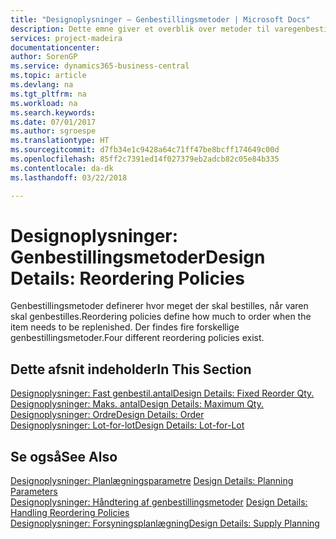 ```yaml
---
title: "Designoplysninger – Genbestillingsmetoder | Microsoft Docs"
description: Dette emne giver et overblik over metoder til varegenbestilling.
services: project-madeira
documentationcenter: 
author: SorenGP
ms.service: dynamics365-business-central
ms.topic: article
ms.devlang: na
ms.tgt_pltfrm: na
ms.workload: na
ms.search.keywords: 
ms.date: 07/01/2017
ms.author: sgroespe
ms.translationtype: HT
ms.sourcegitcommit: d7fb34e1c9428a64c71ff47be8bcff174649c00d
ms.openlocfilehash: 85ff2c7391ed14f027379eb2adcb82c05e84b335
ms.contentlocale: da-dk
ms.lasthandoff: 03/22/2018

---
```

# <a name="design-details-reordering-policies"></a><span data-ttu-id="3dfa3-103">Designoplysninger: Genbestillingsmetoder</span><span class="sxs-lookup"><span data-stu-id="3dfa3-103">Design Details: Reordering Policies</span></span>
<span data-ttu-id="3dfa3-104">Genbestillingsmetoder definerer hvor meget der skal bestilles, når varen skal genbestilles.</span><span class="sxs-lookup"><span data-stu-id="3dfa3-104">Reordering policies define how much to order when the item needs to be replenished.</span></span> <span data-ttu-id="3dfa3-105">Der findes fire forskellige genbestillingsmetoder.</span><span class="sxs-lookup"><span data-stu-id="3dfa3-105">Four different reordering policies exist.</span></span>  

## <a name="in-this-section"></a><span data-ttu-id="3dfa3-106">Dette afsnit indeholder</span><span class="sxs-lookup"><span data-stu-id="3dfa3-106">In This Section</span></span>  
[<span data-ttu-id="3dfa3-107">Designoplysninger: Fast genbestil.antal</span><span class="sxs-lookup"><span data-stu-id="3dfa3-107">Design Details: Fixed Reorder Qty.</span></span>](design-details-fixed-reorder-qty.md)  
[<span data-ttu-id="3dfa3-108">Designoplysninger: Maks. antal</span><span class="sxs-lookup"><span data-stu-id="3dfa3-108">Design Details: Maximum Qty.</span></span>](design-details-maximum-qty.md)  
[<span data-ttu-id="3dfa3-109">Designoplysninger: Ordre</span><span class="sxs-lookup"><span data-stu-id="3dfa3-109">Design Details: Order</span></span>](design-details-order.md)  
[<span data-ttu-id="3dfa3-110">Designoplysninger: Lot-for-lot</span><span class="sxs-lookup"><span data-stu-id="3dfa3-110">Design Details: Lot-for-Lot</span></span>](design-details-lot-for-lot.md)  

## <a name="see-also"></a><span data-ttu-id="3dfa3-111">Se også</span><span class="sxs-lookup"><span data-stu-id="3dfa3-111">See Also</span></span>  
<span data-ttu-id="3dfa3-112">[Designoplysninger: Planlægningsparametre](design-details-planning-parameters.md) </span><span class="sxs-lookup"><span data-stu-id="3dfa3-112">[Design Details: Planning Parameters](design-details-planning-parameters.md) </span></span>  
<span data-ttu-id="3dfa3-113">[Designoplysninger: Håndtering af genbestillingsmetoder](design-details-handling-reordering-policies.md) </span><span class="sxs-lookup"><span data-stu-id="3dfa3-113">[Design Details: Handling Reordering Policies](design-details-handling-reordering-policies.md) </span></span>  
[<span data-ttu-id="3dfa3-114">Designoplysninger: Forsyningsplanlægning</span><span class="sxs-lookup"><span data-stu-id="3dfa3-114">Design Details: Supply Planning</span></span>](design-details-supply-planning.md)

